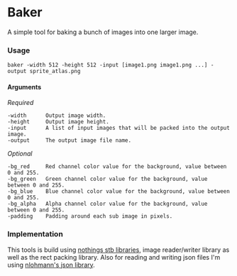 # Baker

A simple tool for baking a bunch of images into one larger image. 

### Usage
```
baker -width 512 -height 512 -input [image1.png image1.png ...] -output sprite_atlas.png
```

#### Arguments

*Required*
```
-width		Output image width.
-height		Output image height.
-input		A list of input images that will be packed into the output image.
-output		The output image file name.
```

*Optional*
```
-bg_red		Red channel color value for the background, value between 0 and 255.
-bg_green	Green channel color value for the background, value between 0 and 255.
-bg_blue	Blue channel color value for the background, value between 0 and 255.
-bg_alpha	Alpha channel color value for the background, value between 0 and 255.
-padding	Padding around each sub image in pixels.
```

[input1]: https://github.com/Niblitlvl50/Baker/blob/master/res/cat-bump.png
[input2]: https://github.com/Niblitlvl50/Baker/blob/master/res/cat-jump-1.png
[input3]: https://github.com/Niblitlvl50/Baker/blob/master/res/cat-jump-2.png
[baked_image]: https://github.com/Niblitlvl50/Baker/blob/master/res/baked_image.png


### Implementation

This tools is build using [nothings stb libraries](https://github.com/nothings/stb), image reader/writer library as well as the rect packing library. Also for reading and writing json files I'm using [nlohmann's json library](https://github.com/nlohmann/json).
